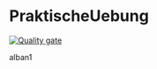 # PraktischeUebung
[![Quality gate](https://sonarcloud.io/api/project_badges/quality_gate?project=albanesi_PraktischeUebung)](https://sonarcloud.io/dashboard?id=albanesi_PraktischeUebung)

alban1


